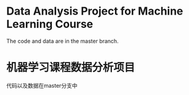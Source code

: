 # Data Analysis Project for Machine Learning Course
The code and data are in the master branch.

# 机器学习课程数据分析项目
代码以及数据在master分支中
